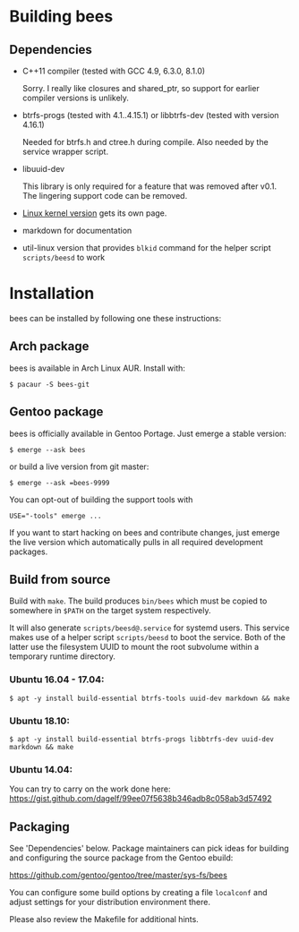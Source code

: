 Building bees
=============

Dependencies
------------

* C++11 compiler (tested with GCC 4.9, 6.3.0, 8.1.0)

  Sorry.  I really like closures and shared_ptr, so support
  for earlier compiler versions is unlikely.

* btrfs-progs (tested with 4.1..4.15.1) or libbtrfs-dev
  (tested with version 4.16.1)

  Needed for btrfs.h and ctree.h during compile.
  Also needed by the service wrapper script.

* libuuid-dev

  This library is only required for a feature that was removed after v0.1.
  The lingering support code can be removed.

* [Linux kernel version](btrfs-kernel.md) gets its own page.

* markdown for documentation

* util-linux version that provides `blkid` command for the helper
  script `scripts/beesd` to work

Installation
============

bees can be installed by following one these instructions:

Arch package
------------

bees is available in Arch Linux AUR. Install with:

`$ pacaur -S bees-git`

Gentoo package
--------------

bees is officially available in Gentoo Portage. Just emerge a stable
version:

`$ emerge --ask bees`

or build a live version from git master:

`$ emerge --ask =bees-9999`

You can opt-out of building the support tools with

`USE="-tools" emerge ...`

If you want to start hacking on bees and contribute changes, just emerge
the live version which automatically pulls in all required development
packages.

Build from source
-----------------

Build with `make`. The build produces `bin/bees` which must be copied
to somewhere in `$PATH` on the target system respectively.

It will also generate `scripts/beesd@.service` for systemd users. This
service makes use of a helper script `scripts/beesd` to boot the service.
Both of the latter use the filesystem UUID to mount the root subvolume
within a temporary runtime directory.

### Ubuntu 16.04 - 17.04:
`$ apt -y install build-essential btrfs-tools uuid-dev markdown && make`

### Ubuntu 18.10:
`$ apt -y install build-essential btrfs-progs libbtrfs-dev uuid-dev markdown && make`

### Ubuntu 14.04:
You can try to carry on the work done here: <https://gist.github.com/dagelf/99ee07f5638b346adb8c058ab3d57492>

Packaging
---------

See 'Dependencies' below. Package maintainers can pick ideas for building and
configuring the source package from the Gentoo ebuild:

<https://github.com/gentoo/gentoo/tree/master/sys-fs/bees>

You can configure some build options by creating a file `localconf` and
adjust settings for your distribution environment there.

Please also review the Makefile for additional hints.
